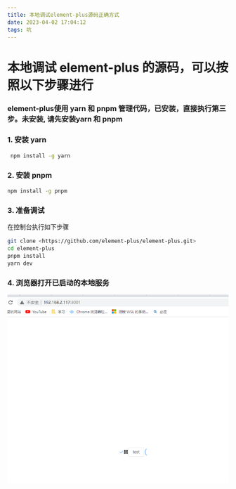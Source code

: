 ```yaml
---
title: 本地调试element-plus源码正确方式
date: 2023-04-02 17:04:12
tags: 坑
---
```

# 本地调试 element-plus 的源码，可以按照以下步骤进行

### element-plus使用 yarn 和 pnpm 管理代码，已安装，直接执行第三步。未安装, 请先安装yarn 和 pnpm

### 1. 安装 yarn

```bash
 npm install -g yarn
 ```

### 2. 安装 pnpm

```bash
npm install -g pnpm
```

### 3. 准备调试

在控制台执行如下步骤

```bash
git clone <https://github.com/element-plus/element-plus.git>
cd element-plus
pnpm install
yarn dev

```

### 4. 浏览器打开已启动的本地服务

![alt text](../img/element-run.png)

